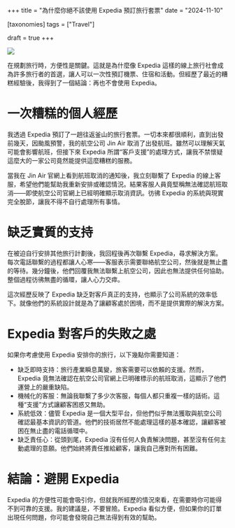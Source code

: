 +++
title = "為什麼你絕不該使用 Expedia 預訂旅行套票"
date = "2024-11-10"

[taxonomies]
tags = ["Travel"]

draft = true
+++

![](/expedia.png)

在規劃旅行時，方便性是關鍵。這就是為什麼像 Expedia 這樣的線上旅行社會成為許多旅行者的首選，讓人可以一次性預訂機票、住宿和活動。但經歷了最近的糟糕經驗後，我得到了一個結論：再也不會使用 Expedia。

# 一次糟糕的個人經歷

我透過 Expedia 預訂了一趟往返釜山的旅行套票。一切本來都很順利，直到出發前幾天，因颱風預警，我的航空公司 Jin Air 取消了出發航班。雖然可以理解天氣可能會影響航班，但接下來 Expedia 所謂“客戶支援”的處理方式，讓我不禁懷疑這麼大的一家公司竟然能提供這麼糟糕的服務。

當我在 Jin Air 官網上看到航班取消的通知後，我立刻聯繫了 Expedia 的線上客服，希望他們能幫助我重新安排或確認情況。結果客服人員竟堅稱無法確認航班取消——即使航空公司官網上已經明確顯示取消資訊。彷彿 Expedia 的系統與現實完全脫節，讓我不得不自行處理所有事情。

# 缺乏實質的支持

在被迫自行安排其他旅行計劃後，我回程後再次聯繫 Expedia，尋求解決方案。每次電話聯繫的過程都讓人心寒——客服表示需要聯絡航空公司，然後就是無止盡的等待。幾分鐘後，他們回覆我無法聯繫上航空公司，因此也無法提供任何協助。整個過程彷彿無盡的循環，讓人心力交瘁。

這次經歷反映了 Expedia 缺乏對客戶真正的支持，也顯示了公司系統的效率低下。就像他們的系統設計就是為了讓顧客處於困境，而不是提供實際的解決方案。

# Expedia 對客戶的失敗之處

如果你考慮使用 Expedia 安排你的旅行，以下幾點你需要知道：

- 缺乏即時支持：旅行產業瞬息萬變，旅客需要可以依賴的支援。然而，Expedia 竟無法確認在航空公司官網上已明確標示的航班取消，這顯示了他們運營上的嚴重缺陷。
- 機械化的客服：無論我聯繫了多少次客服，每個人都只重複一樣的話術。這種“支援”方式讓顧客困惑又無助。
- 系統低效：儘管 Expedia 是一個大型平台，但他們似乎無法獲取與航空公司確認最基本資訊的管道。他們的技術居然不能處理這樣的基本確認，讓顧客被困在無止盡的電話循環中。
- 缺乏責任心：從頭到尾，Expedia 沒有任何人負責解決問題，甚至沒有任何主動處理的意願。他們始終將責任推給顧客，讓我自己應對所有困難。

# 結論：避開 Expedia

Expedia 的方便性可能會吸引你，但就我所經歷的情況來看，在需要時你可能得不到可靠的支援。我的建議是，不要冒險。Expedia 看似方便，但如果你的訂單出現任何問題，你可能會發現自己無法得到有效的幫助。

